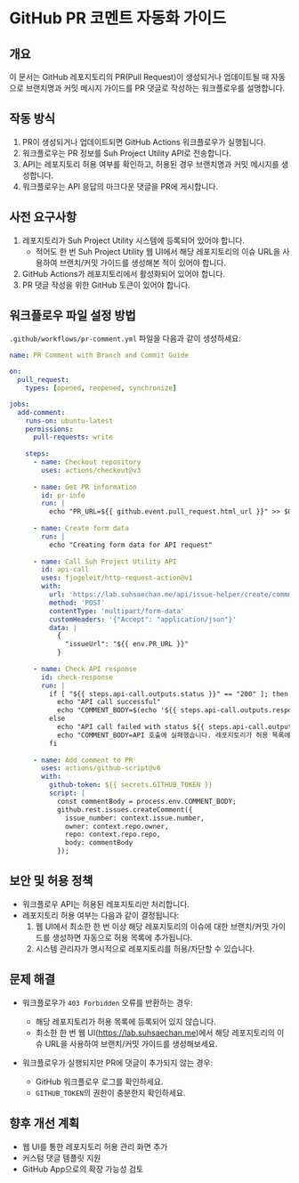# GitHub PR 코멘트 자동화 가이드

## 개요
이 문서는 GitHub 레포지토리의 PR(Pull Request)이 생성되거나 업데이트될 때 자동으로 브랜치명과 커밋 메시지 가이드를 PR 댓글로 작성하는 워크플로우를 설명합니다.

## 작동 방식
1. PR이 생성되거나 업데이트되면 GitHub Actions 워크플로우가 실행됩니다.
2. 워크플로우는 PR 정보를 Suh Project Utility API로 전송합니다.
3. API는 레포지토리 허용 여부를 확인하고, 허용된 경우 브랜치명과 커밋 메시지를 생성합니다.
4. 워크플로우는 API 응답의 마크다운 댓글을 PR에 게시합니다.

## 사전 요구사항
1. 레포지토리가 Suh Project Utility 시스템에 등록되어 있어야 합니다.
   - 적어도 한 번 Suh Project Utility 웹 UI에서 해당 레포지토리의 이슈 URL을 사용하여 브랜치/커밋 가이드를 생성해본 적이 있어야 합니다.
2. GitHub Actions가 레포지토리에서 활성화되어 있어야 합니다.
3. PR 댓글 작성을 위한 GitHub 토큰이 있어야 합니다.

## 워크플로우 파일 설정 방법

`.github/workflows/pr-comment.yml` 파일을 다음과 같이 생성하세요:

```yaml
name: PR Comment with Branch and Commit Guide

on:
  pull_request:
    types: [opened, reopened, synchronize]

jobs:
  add-comment:
    runs-on: ubuntu-latest
    permissions:
      pull-requests: write
    
    steps:
      - name: Checkout repository
        uses: actions/checkout@v3
        
      - name: Get PR information
        id: pr-info
        run: |
          echo "PR_URL=${{ github.event.pull_request.html_url }}" >> $GITHUB_ENV
      
      - name: Create form data
        run: |
          echo "Creating form data for API request"
          
      - name: Call Suh Project Utility API
        id: api-call
        uses: fjogeleit/http-request-action@v1
        with:
          url: 'https://lab.suhsaechan.me/api/issue-helper/create/commmit-branch/github-workflow'
          method: 'POST'
          contentType: 'multipart/form-data'
          customHeaders: '{"Accept": "application/json"}'
          data: |
            {
              "issueUrl": "${{ env.PR_URL }}"
            }
            
      - name: Check API response
        id: check-response
        run: |
          if [ "${{ steps.api-call.outputs.status }}" == "200" ]; then
            echo "API call successful"
            echo "COMMENT_BODY=$(echo '${{ steps.api-call.outputs.response }}' | jq -r '.commentMarkdown')" >> $GITHUB_ENV
          else
            echo "API call failed with status ${{ steps.api-call.outputs.status }}"
            echo "COMMENT_BODY=API 호출에 실패했습니다. 레포지토리가 허용 목록에 있는지 확인하세요." >> $GITHUB_ENV
          fi
      
      - name: Add comment to PR
        uses: actions/github-script@v6
        with:
          github-token: ${{ secrets.GITHUB_TOKEN }}
          script: |
            const commentBody = process.env.COMMENT_BODY;
            github.rest.issues.createComment({
              issue_number: context.issue.number,
              owner: context.repo.owner,
              repo: context.repo.repo,
              body: commentBody
            });
```

## 보안 및 허용 정책
- 워크플로우 API는 허용된 레포지토리만 처리합니다.
- 레포지토리 허용 여부는 다음과 같이 결정됩니다:
  1. 웹 UI에서 최소한 한 번 이상 해당 레포지토리의 이슈에 대한 브랜치/커밋 가이드를 생성하면 자동으로 허용 목록에 추가됩니다.
  2. 시스템 관리자가 명시적으로 레포지토리를 허용/차단할 수 있습니다.

## 문제 해결
- 워크플로우가 `403 Forbidden` 오류를 반환하는 경우:
  - 해당 레포지토리가 허용 목록에 등록되어 있지 않습니다.
  - 최소한 한 번 웹 UI(https://lab.suhsaechan.me)에서 해당 레포지토리의 이슈 URL을 사용하여 브랜치/커밋 가이드를 생성해보세요.
  
- 워크플로우가 실행되지만 PR에 댓글이 추가되지 않는 경우:
  - GitHub 워크플로우 로그를 확인하세요.
  - `GITHUB_TOKEN`의 권한이 충분한지 확인하세요.

## 향후 개선 계획
- 웹 UI를 통한 레포지토리 허용 관리 화면 추가
- 커스텀 댓글 템플릿 지원
- GitHub App으로의 확장 가능성 검토
